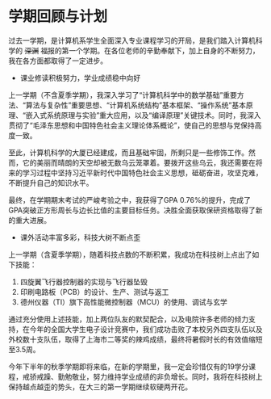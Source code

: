 # 学期回顾与计划

过去一学期，是计算机系学生全面深入专业课程学习的开局，是我们踏入计算机科学的 <s>深渊</s> 福报的第一个学期。在各位老师的辛勤奉献下，加上自身的不断努力，我在各方面都取得了一定进步。

- 课业修读积极努力，学业成绩稳中向好

上一学期（不含夏季学期），我深入学习了“计算机科学中的数学基础”重要方法、“算法与复杂性”重要思想、“计算机系统结构”基本框架、“操作系统”基本原理、“嵌入式系统原理与实验”重大应用，以及“编译原理”关键技术。同时，我深入贯彻了“毛泽东思想和中国特色社会主义理论体系概论”，使自己的思想与党保持高度一致。

至此，计算机科学的大厦已经建成，而且基础牢固，所剩只是一些修饰工作。然而，它的美丽而晴朗的天空却被无数乌云笼罩着。要拨开这些乌云，我还需要在将来的学习过程中坚持习近平新时代中国特色社会主义思想，砥砺奋进，攻坚克难，不断提升自己的知识水平。

最终，在学期期末考试的严峻考验之中，我获得了GPA 0.76%的提升，完成了GPA突破正方形周长与边长比值的主要目标任务。决胜全面获取保研资格取得了新的重大进展。

- 课外活动丰富多彩，科技大树不断点歪

上一学期（含夏季学期），随着科技点数的不断积累，我成功在科技树上点出了如下技能：

1. 四旋翼飞行器控制器的实现与飞行器坠毁
2. 印刷电路板（PCB）的设计、生产、测试与返工
3. 德州仪器（TI）旗下高性能微控制器（MCU）的使用、调试与玄学

通过充分使用上述技能，加上两位队友的默契配合，以及电院许多老师的倾力支持，在今年的全国大学生电子设计竞赛中，我们成功击败了本校另外四支队伍以及外校数十支队伍，取得了上海市二等奖的辣鸡成绩，最终将暑假时长的有效值缩短至3.5周。



今年下半年的秋季学期即将来临，在新的学期里，我一定会珍惜仅有的19学分课程，戒骄戒躁、勤勉敬业，努力维持学业成绩的非负增长。同时，我将在科技树上保持越点越歪的势头，在大三的第一学期继续软硬两开花。
